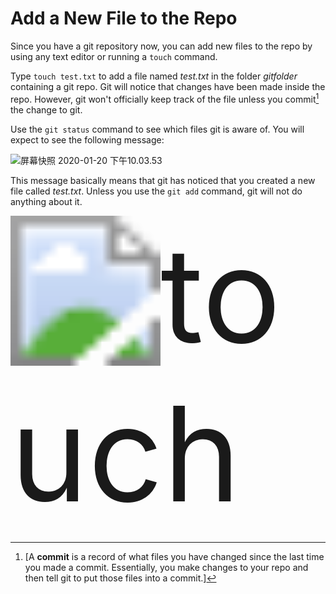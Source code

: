 <!--title={Git Repository}-->

<!--badges={Software Engineering:5, Git:15}--> 

<!--concepts={Repository}--> 

# Add a New File to the Repo

Since you have a git repository now, you can add new files to the repo by using any text editor or running a `touch` command.

Type `touch test.txt` to add a file named *test.txt* in the folder *gitfolder* containing a git repo. Git will notice that changes have been made inside the repo. However, git won't officially keep track of the file unless you commit[^2] the change to git.

Use the `git status` command to see which files git is aware of. You will expect to see the following message:

![屏幕快照 2020-01-20 下午10.03.53](https://tva1.sinaimg.cn/large/006tNbRwgy1gb4a4wp7cvj31f20dg0uu.jpg)

This message basically means that git has noticed that you created a new file called *test.txt*. Unless you use the `git add` command, git will not do anything about it.

<img src="https://tva1.sinaimg.cn/large/006tNbRwgy1gb4c4zqr67j327h0u0aag.jpg" alt="touch" style="zoom:1500%;" />





[^1]: [A **repository**, or “repo” for short, is a digital directory or storage space where you can access your project, its files, and all the versions of its files that Git saves.]
[^2]: [A **commit** is a record of what files you have changed since the last time you made a commit. Essentially, you make changes to your repo and then tell git to put those files into a commit.]